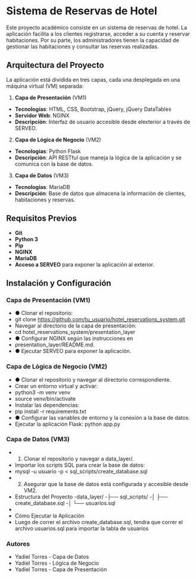 # Sistema de Reservas de Hotel

Este proyecto académico consiste en un sistema de reservas de hotel. La aplicación facilita a los clientes registrarse, acceder a su cuenta y reservar habitaciones. Por su parte, los administradores tienen la capacidad de gestionar las habitaciones y consultar las reservas realizadas.

## Arquitectura del Proyecto
La aplicación está dividida en tres capas, cada una desplegada en una máquina virtual (VM) separada:

1. **Capa de Presentación** (VM1)
- **Tecnologías**: HTML, CSS, Bootstrap, jQuery, jQuery
DataTables
- **Servidor Web**: NGINX
- **Descripción**: Interfaz de usuario accesible desde elexterior a través de SERVEO.

2. **Capa de Lógica de Negocio** (VM2)
- **Tecnologías**: Python Flask
- **Descripción**: API RESTful que maneja la lógica de la
aplicación y se comunica con la base de datos.
3. **Capa de Datos** (VM3)
- **Tecnologías**: MariaDB
- **Descripción**: Base de datos que almacena la información
de clientes, habitaciones y reservas.
## Requisitos Previos
- **Git**
- **Python 3**
- **Pip**
- **NGINX**
- **MariaDB**
- **Acceso a SERVEO** para exponer la aplicación al exterior.
## Instalación y Configuración

### Capa de Presentación (VM1)
- ● Clonar el repositorio:
- git clone https://github.com/tu_usuario/hotel_reservations_system.git
- Navegar al directorio de la capa de presentación:
- cd hotel_reservations_system/presentation_layer
- ● Configurar NGINX según las instrucciones en
- presentation_layer/README.md.
- ● Ejecutar SERVEO para exponer la aplicación.


### Capa de Lógica de Negocio (VM2)
- ● Clonar el repositorio y navegar al directorio correspondiente.
- Crear un entorno virtual y activar:
- python3 -m venv venv
- source venv/bin/activate
- Instalar las dependencias:
- pip install -r requirements.txt
- ● Configurar las variables de entorno y la conexión a la base de datos.
- Ejecutar la aplicación Flask: python app.py

### Capa de Datos (VM3)
- 1. Clonar el repositorio y navegar a data_layer/.
- Importar los scripts SQL para crear la base de datos:
- mysql -u usuario -p < sql_scripts/create_database.sql
- 2. Asegurar que la base de datos está configurada y accesible desde VM2.
- Estructura del Proyecto
-data_layer/
-├── sql_scripts/
-│ ├── create_database.sql
-│ └── usuarios.sql
-
- Cómo Ejecutar la Aplicación
- Luego de correr el archivo create_database.sql, tendra que correr el archivo usuarios.sql para importar la tabla de usuarios


### Autores
- Yadiel Torres - Capa de Datos
- Yadiel Torres - Lógica de Negocio
- Yadiel Torres - Capa de Presentación
